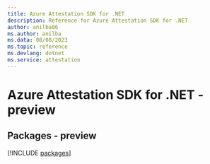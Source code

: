 ```yaml
---
title: Azure Attestation SDK for .NET
description: Reference for Azure Attestation SDK for .NET
author: anilba06
ms.author: anilba
ms.data: 08/08/2023
ms.topic: reference
ms.devlang: dotnet
ms.service: attestation
---
```

# Azure Attestation SDK for .NET - preview
## Packages - preview
[!INCLUDE [packages](attestation-index.md)]